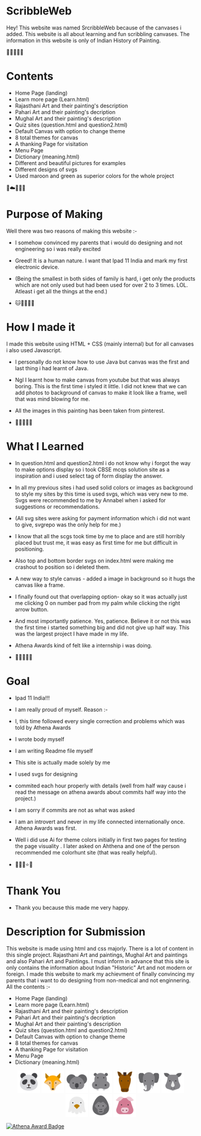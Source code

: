 # ScribbleWeb
Hey! This website was named SrcribbleWeb because of the canvases i added. This website is all about learning and fun scribbling canvases. The information in this website is only of Indian History of Painting.

🐧🍒🌸🫶🦄

# Contents
- Home Page (landing)
- Learn more page (Learn.html)
- Rajasthani Art and their painting's description
- Pahari Art and their painting's decription
- Mughal Art and their painting's description
- Quiz sites (question.html and question2.html)
- Default Canvas with option to change theme
- 8 total themes for canvas
- A thanking Page for visitation 
- Menu Page
- Dictionary (meaning.html)
- Different and beautiful pictures for examples
- Different designs of svgs
- Used maroon and green as superior colors for the whole project

🐻☁️🫧🍡🐥

# Purpose of Making
Well there was two reasons of making this website :-
- I somehow convinced my parents that i would do designing and not engineering so i was really excited
- Greed! It is a human nature. I want that Ipad 11 India and mark my first electronic device.
- (Being the smallest in both sides of family is hard, i get only the products which are not only used but had been used for over 2 to 3 times. LOL. Atleast i get all the things at the end.)

- 🐱💐🍰🌈🩷

# How I made it 
I made this website using HTML + CSS (mainly internal) but for all canvases i also used Javascript.
- I personally do not know how to use Java but canvas was the first and last thing i had learnt of Java.
- Ngl I learnt how to make canvas from youtube but that was always boring. This is the first time i styled it little. I did not knew that we can add photos to background of canvas to make it look like a frame, well that was mind blowing for me.
- All the images in this painting has been taken from pinterest.

- 🧸🌷🦋🍯🌙

# What I Learned
- In question.html and question2.html i do not know why i forgot the way to make options display so i took CBSE mcqs solution site as a inspiration and i used select tag of form display the answer.
- In all my previous sites i had used solid colors or images as background to style my sites by this time is used svgs, which was very new to me. Svgs were recommended to me by Annabel when i asked for suggestions or recommendations.
- (All svg sites were asking for payment information which i did not want to give, svgrepo was the only help for me.)
- I know that all the scgs took time by me to place and are still horribly placed but trust me, it was easy as first time for me but difficult in positioning.
- Also top and bottom border svgs on index.html were making me crashout to position so i deleted them.
- A new way to style canvas - added a image in background so it hugs the canvas like a frame.
- I finally found out that overlapping option- okay so it was actually just me clicking 0 on number pad  from my palm while clicking the right arrow button.
- And most importantly patience. Yes, patience. Believe it or not this was the first time i started something big and did not give up half way. This was the largest project I have made in my life.
- Athena Awards kind of felt like a internship i was doing.

- 🐼🍓💮🎀🦢

# Goal
- Ipad 11 India!!!
  
- I am really proud of myself. Reason :-
- I, this time followed every single correction and problems which was told by Athena Awards
- I wrote body myself
- I am writing Readme file myself
- This site is actually made solely by me
- I used svgs for designing 
- commited each hour properly with details (well from half way cause i read the message on athena awards about commits half way into the project.)
- I am sorry if commits are not as what was asked
- I am an introvert and never in my life connected internationally once. Athena Awards was first.
- Well i did use Ai for theme colors initially in first two pages for testing the page visuality . I later asked on Ahthena and one of the person recommended me colorhunt site (that was really helpful).

- 🐰🪻🧁⭐🐚 

# Thank You
- Thank you because this made me very happy. 

# Description for Submission
 This website is made using html and css majorly. There is a lot of content in this single project. Rajasthani Art and paintings, Mughal Art and paintings and also Pahari Art and Paintings. I must inform in advance that this site is only contains the information about Indian "Historic" Art and not modern or foreign. I made this website to mark my achievment of finally convincing my parents that i want to do designing from non-medical and not enginnering.
 All the contents :-
 - Home Page (landing)
- Learn more page (Learn.html)
- Rajasthani Art and their painting's description
- Pahari Art and their painting's decription
- Mughal Art and their painting's description
- Quiz sites (question.html and question2.html)
- Default Canvas with option to change theme
- 8 total themes for canvas
- A thanking Page for visitation 
- Menu Page
- Dictionary (meaning.html)




 <p align ="center">
  <img src="a1.svg" width="60">
  <img src="a2.svg" width="60">
  <img src="a3.svg" width="60">
  <img src="a4.svg" width="60">
  <img src="a5.svg" width="60">
  <img src="a6.svg" width="60">
  <img src="a7.svg" width="60">
  <img src="a8.svg" width="60">
  <img src="a9.svg" width="60">
  <img src="a10.svg" width="60">
</p>

[![Athena Award Badge](https://img.shields.io/endpoint?url=https%3A%2F%2Faward.athena.hackclub.com%2Fapi%2Fbadge)](https://award.athena.hackclub.com?utm_source=readme)

